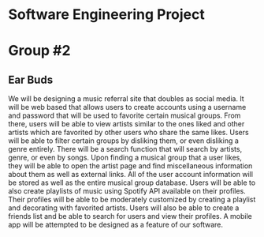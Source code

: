 # Software Engineering Project
# Group #2

## Ear Buds ##

We will be designing a music referral site that doubles as social media. It will be web based that allows users
to create accounts using a username and password that will be used to favorite certain musical groups. From there, 
users will be able to view artists similar to the ones liked and other artists which are favorited by other users who 
share the same likes. Users will be able to filter certain groups by disliking them, or even disliking a genre entirely. 
There will be a search function that will search by artists, genre, or even by songs. Upon finding a musical group that 
a user likes, they will be able to open the artist page and find miscellaneous information about them as well as external 
links. All of the user account information will be stored as well as the entire musical group database. Users will be able
to also create playlists of music using Spotify API available on their profiles. Their profiles will be able to be moderately 
customized by creating a playlist and decorating with favorited artists. Users will also be able to create a friends list and be 
able to search for users and view their profiles. A mobile app will be attempted to be designed as a feature of our software. 
